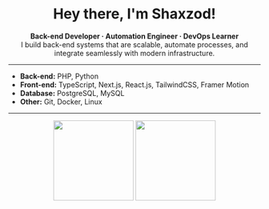 <h1 align="center">Hey there, I'm Shaxzod!</h1>
<p align="center">
  <strong>Back-end Developer · Automation Engineer · DevOps Learner</strong><br>
  I build back-end systems that are scalable, automate processes, and integrate seamlessly with modern infrastructure.
</p>

<hr />

- **Back-end:** PHP, Python  
- **Front-end:** TypeScript, Next.js, React.js, TailwindCSS, Framer Motion  
- **Database:** PostgreSQL, MySQL  
- **Other:** Git, Docker, Linux

---

<div align="center">
  <img src="https://github-readme-stats.vercel.app/api?username=yourshaxzod&show_icons=true&theme=graywhite&hide_title=false" height="160" />
  <img src="https://github-readme-streak-stats.herokuapp.com?user=yourshaxzod&theme=graywhite&hide_border=false" height="160" />
</div>
